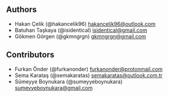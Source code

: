 ## Authors

- Hakan Çelik (@hakancelik96) <hakancelik96@outlook.com>
- Batuhan Taşkaya (@isidentical) <isidentical@gmail.com>
- Gökmen Görgen (@gkmngrgn) <gkmngrgn@gmail.com>

## Contributors

<!-- Please write your name alphabetically. -->

- Furkan Önder (@furkanonder) <furkanonder@protonmail.com>
- Sema Karataş (@semakaratas) <semakaratas@outlook.com.tr>
- Sümeyye Boynukara (@sumeyyeboynukara) <sumeyyeboynukara@gmail.com>
